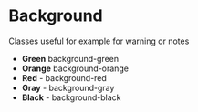 # Background
Classes useful for example for warning or notes

- **Green** background-green
- **Orange** background-orange
- **Red** - background-red
- **Gray** - background-gray
- **Black** - background-black


